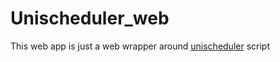 # Unischeduler_web

This web app is just a web wrapper around [unischeduler](https://github.com/Ovsyanka83/unischeduler) script
